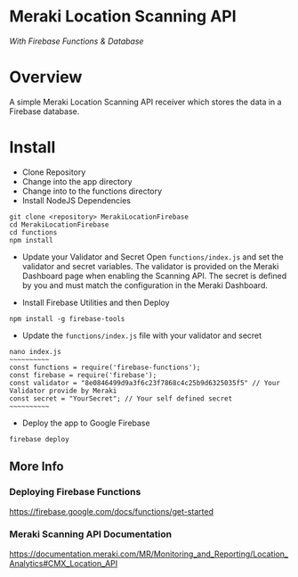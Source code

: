 # Meraki Location Scanning API
*With Firebase Functions & Database*

# Overview
A simple Meraki Location Scanning API receiver which stores
the data in a Firebase database.

# Install
* Clone Repository
* Change into the app directory
* Change into to the functions directory
* Install NodeJS Dependencies
```
git clone <repository> MerakiLocationFirebase
cd MerakiLocationFirebase
cd functions
npm install 
```

* Update your Validator and Secret
Open `functions/index.js` and set the validator and secret variables. The validator is provided on the Meraki Dashboard page when enabling the Scanning API. The secret is defined by you and must match the configuration in the Meraki Dashboard.

* Install Firebase Utilities and then Deploy
```
npm install -g firebase-tools
```

* Update the `functions/index.js` file with your validator and secret 
```
nano index.js
~~~~~~~~~~
const functions = require('firebase-functions');
const firebase = require('firebase');
const validator = "8e0846499d9a3f6c23f7868c4c25b9d6325035f5" // Your Validator provide by Meraki
const secret = "YourSecret"; // Your self defined secret
~~~~~~~~~~
```

* Deploy the app to Google Firebase
```
firebase deploy
```



## More Info
### Deploying Firebase Functions
https://firebase.google.com/docs/functions/get-started

### Meraki Scanning API Documentation
https://documentation.meraki.com/MR/Monitoring_and_Reporting/Location_Analytics#CMX_Location_API



